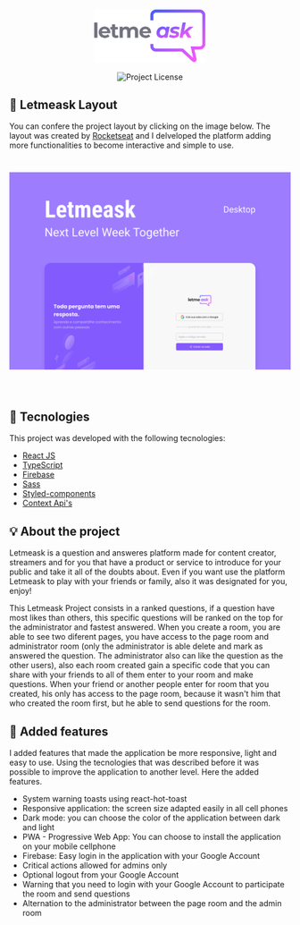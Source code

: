 <p align="center">
  <img alt="Letmeask" src="https://raw.githubusercontent.com/davilucena222/letmeask/e4b3368d3093bd3517bbe8d89f0e71021519b9f7/src/assets/images/logo.svg" width="200px">
</p>

<p align="center">
  <img  src="https://img.shields.io/static/v1?label=license&message=MIT&color=8257E5&labelColor=000000" alt="Project License">   
</p>

## 🔖 Letmeask Layout
You can confere the project layout by clicking on the image below. The layout was created by <a href="https://www.rocketseat.com.br">Rocketseat</a> and I delveloped the platform adding more functionalities to become interactive and simple to use.

<h1 align="center">
    <img alt="Letmeask" src="https://raw.githubusercontent.com/davilucena222/letmeask/2aac19583e9569b79243acc8b7ac1f3e875e3de5/src/assets/images/Capa.svg" />
</h1>

<br>

## 🔧 Tecnologies

This project was developed with the following tecnologies:

- [React JS](https://reactjs.org)
- [TypeScript](https://www.typescriptlang.org/)
- [Firebase](https://firebase.google.com/)
- [Sass](https://sass-lang.com)
- [Styled-components](https://styled-components.com)
- [Context Api's](https://pt-br.reactjs.org/docs/context.html)

## 💡 About the project 
Letmeask is a question and answeres platform made for content creator, streamers and for you that have a product or service to introduce for your public and take it all of the doubts about. Even if you want use the platform Letmeask to play with your friends or family, also it was designated for you, enjoy!

This Letmeask Project consists in a ranked questions, if a question have most likes than others, this specific questions will be ranked on the top for the administrator and fastest answered. When you create a room, you are able to see two diferent pages, you have access to the page room and administrator room (only the administrator is able delete and mark as answered the question. The administrator also can like the question as the other users), also each room created gain a specific code that you can share with your friends to all of them enter to your room and make questions. When your friend or another people enter for room that you created, his only has access to the page room, because it wasn't him that who created the room first, but he able to send questions for the room.

## 🚀 Added features
I added features that made the application be more responsive, light and easy to use. Using the tecnologies that was described before it was possible to improve the application to another level. Here the added features.

<ul>
  <li>
    System warning toasts using react-hot-toast
  </li>
  <li>
    Responsive application: the screen size adapted easily in all cell phones
  </li>
  <li>
    Dark mode: you can choose the color of the application between dark and light
  </li>
  <li>
    PWA - Progressive Web App: You can choose to install the application on your mobile cellphone
  </li>
  <li>
    Firebase: Easy login in the application with your Google Account
  </li>
  <li>
    Critical actions allowed for admins only
  </li>
  <li>
    Optional logout from your Google Account
  </li>
  <li>
    Warning that you need to login with your Google Account to participate the room and send questions
  </li>
  <li>
   Alternation to the administrator between the page room and the admin room
  </li>
</ul>


